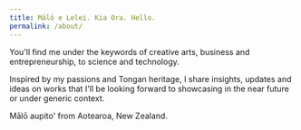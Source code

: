 ```yaml
---
title: Mālō e Lelei. Kia Ora. Hello.
permalink: /about/
---
```


You'll find me under the keywords of creative arts, business and entrepreneurship, to science and technology.

Inspired by my passions and Tongan heritage, I share insights, updates and ideas on works that I'll be looking forward to showcasing in the near future or under generic context.

Mālō aupito' from Aotearoa, New Zealand.